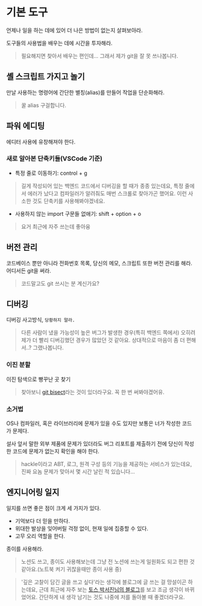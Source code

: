 # 기본 도구

언제나 일을 하는 데에 있어 더 나은 방법이 없는지 살펴보아라.

도구들의 사용법을 배우는 데에 시간을 투자해라.

> 필요해지면 찾아서 배우는 편인데... 그래서 제가 git을 잘 못 쓰나봅니다.

## 셸 스크립트 가지고 놀기

만날 사용하는 명령어에 간단한 별칭(alias)를 만들어 작업을 단순화해라.

> 꿀 alias 구걸합니다.

## 파워 에디팅

에디터 사용에 유창해져야 한다.

### 새로 알아본 단축키들(VSCode 기준)

- 특정 줄로 이동하기: control + g

> 길게 작성되어 있는 백엔드 코드에서 디버깅을 할 때가 종종 있는데요, 특정 줄에서 에러가 났다고 컴파일러가 알려줘도 매번 스크롤로 찾아가곤 했어요. 이런 사소한 것도 단축키를 사용해봐야겠네요.

- 사용하지 않는 import 구문들 없애기: shift + option + o

> 요거 최근에 자주 쓰는데 좋아융

## 버전 관리

코드베이스 뿐만 아니라 전화번호 목록, 당신의 메모, 스크립트 또한 버전 관리를 해라. 어디서든 git을 써라.

> 코드말고도 git 쓰시는 분 계신가요?

## 디버깅

디버깅 사고방식, `당황하지 말라.`

> 다른 사람이 냈을 가능성이 높은 버그가 발생한 경우(특히 백엔드 쪽에서) 오히려 제가 더 빨리 디버깅했던 경우가 많았던 것 같아요. 상대적으로 마음이 좀 더 편해서..? 그랬나봅니다.

### 이진 분할

이진 탐색으로 빵꾸난 곳 찾기

> 찾아보니 [git bisect](https://yozm.wishket.com/magazine/detail/2545/)라는 것이 있더라구요. 꼭 한 번 써봐야겠어유.

### 소거법

OS나 컴파일러, 혹은 라이브러리에 문제가 있을 수도 있지만 보통은 너가 작성한 코드가 문제다.

설사 앞서 말한 외부 제품에 문제가 있더라도 버그 리포트를 제출하기 전에 당신이 작성한 코드에 문제가 없는지 확인을 해야 한다.

> hackle이라고 ABT, 로그, 원격 구성 등의 기능을 제공하는 서비스가 있는데요, 진짜 요놈 문제가 맞아서 몇 시간 날린 적 있습니다...

## 엔지니어링 일지

일지를 쓰면 좋은 점이 크게 세 가지가 있다.

- 기억보다 더 믿을 만하다.
- 위대한 발상을 잊어버릴 걱정 없이, 현재 일에 집중할 수 있다.
- 고무 오리 역할을 한다.

종이를 사용해라.

> 노션도 쓰고, 종이도 사용해보는데 그냥 전 노션에 쓰는게 일원화도 되고 편한 것 같아요.(노트북 켜기 귀찮을때만 종이 사용 중)

> '깊은 고찰이 담긴 글을 쓰고 싶다'라는 생각에 블로그에 글 쓰는 걸 망설이곤 하는데요, 근데 최근에 자주 보는 [토스 박서진님의 블로그](https://zetel.sojin.dev/miscellaneous/pm240623_1.md)를 보고 조금 생각이 바뀌었어요. 간단하게 내 생각 남기는 것도 나중에 저를 돌아볼 때 좋겠더라구요.